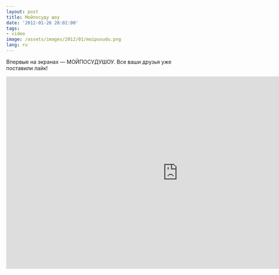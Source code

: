 ```yaml
---
layout: post
title: Мойпосуду шоу
date: '2012-01-26 20:02:00'
tags:
- video
image: /assets/images/2012/01/moiposudu.png
lang: ru
---
```


Впервые на экранах — МОЙПОСУДУШОУ. Все ваши друзья уже поставили лайк!

<iframe width="920" height="517" src="https://www.youtube.com/embed/mYeK3j1GQ4c?si=A0K8j3E2WSNzdtau" title="YouTube video player" frameborder="0" allow="accelerometer; autoplay; clipboard-write; encrypted-media; gyroscope; picture-in-picture; web-share" referrerpolicy="strict-origin-when-cross-origin" allowfullscreen></iframe>
